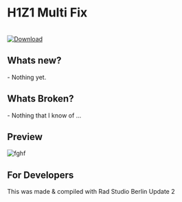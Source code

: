 <h1>H1Z1 Multi Fix</h1>
<br/>
<a href="">
  <img src="http://i.imgur.com/qoGP19r.png" alt="Download">
</a>

<h2>Whats new?</h2>
- Nothing yet.

<h2>Whats Broken?</h2>
- Nothing that I know of ...

<h2>Preview</h2> 

![fghf](http://i.imgur.com/5nkWNsO.png "Preview")

<h2>For Developers</h2>
This was made & compiled with Rad Studio Berlin Update 2
